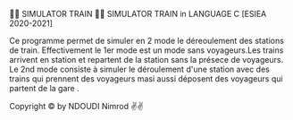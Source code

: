 🚉🚉  SIMULATOR TRAIN  🚉🚉
SIMULATOR TRAIN in LANGUAGE C [ESIEA 2020-2021]

Ce programme permet de simuler en 2 mode le déreoulement des stations de train. Effectivement le 1er mode est un mode sans voyageurs.Les trains arrivent en station et repartent de la station sans la présece de voyageurs. Le 2nd mode consiste à simuler le déroulement d'une station avec des trains qui prennent des voyageurs masi aussi déposent des voyageurs qui partent de la gare .

Copyright © by NDOUDI Nimrod ✌️✌️
